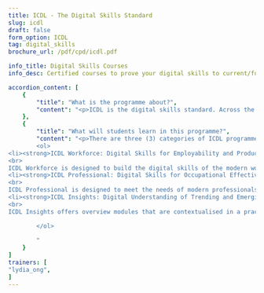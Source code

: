 ```yaml
---
title: ICDL - The Digital Skills Standard 
slug: icdl
draft: false
form_option: ICDL
tag: digital_skills
brochure_url: /pdf/cpd/icdl.pdf

info_title: Digital Skills Courses
info_desc: Certified courses to prove your digital skills to current/future employers.

accordion_content: [    
    {   
        "title": "What is the programme about?",
        "content": "<p>ICDL is the digital skills standard. Across the world, education and training institutions, public and private sector employers, use ICDL to provide the current and future workforce with the digital skills necessary to perform effectively in the modern workplace. ICDL will enable learners to develop their digital skills to a high standard and provide them with a highly regarded international certification. ICDL offers a wide range of digital skills for learners with no prior computer experience, as well as those requiring advanced digital skills.</p>"
    },
    {
        "title": "What will students learn in this programme?",
        "content": "<p>There are three (3) categories of ICDL programmes:</p>
        <ol>
<li><strong>ICDL Workforce: Digital Skills for Employability and Productivity</strong>
<br>
ICDL Workforce is designed to build the digital skills of the modern workplace. These modules will help employees and candidates demonstrate their effective use of technology with skills and knowledge that can be further developed by progressing to the ICDL Professional modules and beyond.</li>
<li><strong>ICDL Professional: Digital Skills for Occupational Effectiveness</strong>
<br>
ICDL Professional is designed to meet the needs of modern professionals in a range of sectors and develops an advanced level of skills for those with technology reliant roles. From the use of business applications to the fundamentals of advanced technologies, these skills allow them to manage different types of workload as well as collaborate with technical teams.</li>
<li><strong>ICDL Insights: Digital Understanding of Trending and Emerging Technologies</strong>
<br>
ICDL Insights offers overview modules that are contextualised in a practical way. These short, introductory modules provide the conceptual understanding to allow business managers who are not IT professionals to consider the potential of technology and have informed conversations with IT professionals or specialists.</li>

        </ol>
        
        "
    }
]
trainers: [
"lydia_ong",
]
---
```


